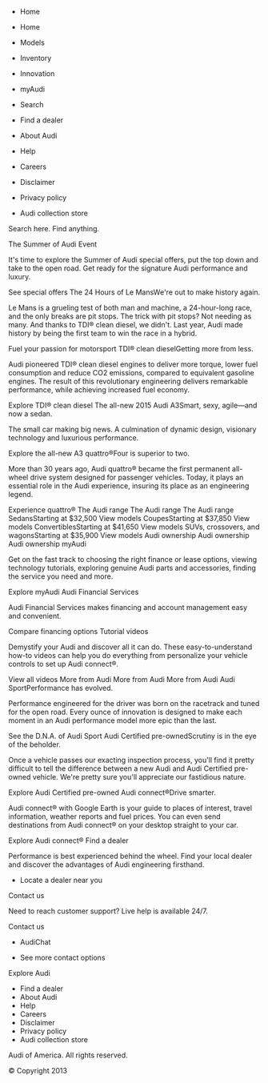 *   Home

*   Home
*   Models
*   Inventory
*   Innovation
*   myAudi
*   Search

*   Find a dealer
*   About Audi
*   Help
*   Careers
*   Disclaimer
*   Privacy policy
*   Audi collection store

Search here. Find anything.

The Summer of Audi Event

It's time to explore the Summer of Audi special offers, put the top down and take to the open road. Get ready for the signature Audi performance and luxury.

See special offers The 24 Hours of Le MansWe're out to make history again.

Le Mans is a grueling test of both man and machine, a 24-hour-long race, and the only breaks are pit stops. The trick with pit stops? Not needing as many. And thanks to TDI® clean diesel, we didn't. Last year, Audi made history by being the first team to win the race in a hybrid.

Fuel your passion for motorsport TDI® clean dieselGetting more from less.

Audi pioneered TDI® clean diesel engines to deliver more torque, lower fuel consumption and reduce CO2 emissions, compared to equivalent gasoline engines. The result of this revolutionary engineering delivers remarkable performance, while achieving increased fuel economy.

Explore TDI® clean diesel The all-new 2015 Audi A3Smart, sexy, agile—and now a sedan.

The small car making big news. A culmination of dynamic design, visionary technology and luxurious performance.

Explore the all-new A3 quattro®Four is superior to two.

More than 30 years ago, Audi quattro® became the first permanent all-wheel drive system designed for passenger vehicles. Today, it plays an essential role in the Audi experience, insuring its place as an engineering legend.

Experience quattro® The Audi range The Audi range The Audi range SedansStarting at $32,500 View models CoupesStarting at $37,850 View models ConvertiblesStarting at $41,650 View models SUVs, crossovers, and wagonsStarting at $35,900 View models Audi ownership Audi ownership Audi ownership myAudi

Get on the fast track to choosing the right finance or lease options, viewing technology tutorials, exploring genuine Audi parts and accessories, finding the service you need and more.

Explore myAudi Audi Financial Services

Audi Financial Services makes financing and account management easy and convenient.

Compare financing options Tutorial videos

Demystify your Audi and discover all it can do. These easy-to-understand how-to videos can help you do everything from personalize your vehicle controls to set up Audi connect®.

View all videos More from Audi More from Audi More from Audi Audi SportPerformance has evolved.

Performance engineered for the driver was born on the racetrack and tuned for the open road. Every ounce of innovation is designed to make each moment in an Audi performance model more epic than the last.

See the D.N.A. of Audi Sport Audi Certified pre-ownedScrutiny is in the eye of the beholder.

Once a vehicle passes our exacting inspection process, you'll find it pretty difficult to tell the difference between a new Audi and Audi Certified pre-owned vehicle. We're pretty sure you'll appreciate our fastidious nature.

Explore Audi Certified pre-owned Audi connect®Drive smarter.

Audi connect® with Google Earth is your guide to places of interest, travel information, weather reports and fuel prices. You can even send destinations from Audi connect® on your desktop straight to your car.

Explore Audi connect® Find a dealer

Performance is best experienced behind the wheel. Find your local dealer and discover the advantages of Audi engineering firsthand.

*   Locate a dealer near you

Contact us

Need to reach customer support? Live help is available 24/7.

Contact us

*   AudiChat

*   See more contact options

Explore Audi

*   Find a dealer
*   About Audi
*   Help
*   Careers
*   Disclaimer
*   Privacy policy
*   Audi collection store

Audi of America. All rights reserved.

© Copyright 2013